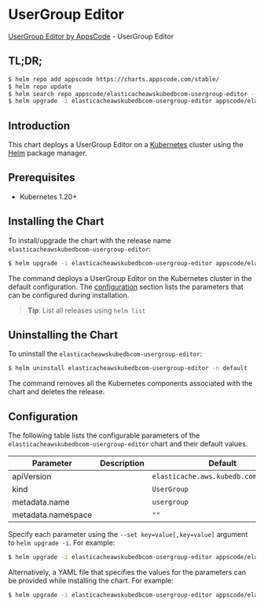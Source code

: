 # UserGroup Editor

[UserGroup Editor by AppsCode](https://appscode.com) - UserGroup Editor

## TL;DR;

```bash
$ helm repo add appscode https://charts.appscode.com/stable/
$ helm repo update
$ helm search repo appscode/elasticacheawskubedbcom-usergroup-editor --version=v0.24.0
$ helm upgrade -i elasticacheawskubedbcom-usergroup-editor appscode/elasticacheawskubedbcom-usergroup-editor -n default --create-namespace --version=v0.24.0
```

## Introduction

This chart deploys a UserGroup Editor on a [Kubernetes](http://kubernetes.io) cluster using the [Helm](https://helm.sh) package manager.

## Prerequisites

- Kubernetes 1.20+

## Installing the Chart

To install/upgrade the chart with the release name `elasticacheawskubedbcom-usergroup-editor`:

```bash
$ helm upgrade -i elasticacheawskubedbcom-usergroup-editor appscode/elasticacheawskubedbcom-usergroup-editor -n default --create-namespace --version=v0.24.0
```

The command deploys a UserGroup Editor on the Kubernetes cluster in the default configuration. The [configuration](#configuration) section lists the parameters that can be configured during installation.

> **Tip**: List all releases using `helm list`

## Uninstalling the Chart

To uninstall the `elasticacheawskubedbcom-usergroup-editor`:

```bash
$ helm uninstall elasticacheawskubedbcom-usergroup-editor -n default
```

The command removes all the Kubernetes components associated with the chart and deletes the release.

## Configuration

The following table lists the configurable parameters of the `elasticacheawskubedbcom-usergroup-editor` chart and their default values.

|     Parameter      | Description |                     Default                      |
|--------------------|-------------|--------------------------------------------------|
| apiVersion         |             | <code>elasticache.aws.kubedb.com/v1alpha1</code> |
| kind               |             | <code>UserGroup</code>                           |
| metadata.name      |             | <code>usergroup</code>                           |
| metadata.namespace |             | <code>""</code>                                  |


Specify each parameter using the `--set key=value[,key=value]` argument to `helm upgrade -i`. For example:

```bash
$ helm upgrade -i elasticacheawskubedbcom-usergroup-editor appscode/elasticacheawskubedbcom-usergroup-editor -n default --create-namespace --version=v0.24.0 --set apiVersion=elasticache.aws.kubedb.com/v1alpha1
```

Alternatively, a YAML file that specifies the values for the parameters can be provided while
installing the chart. For example:

```bash
$ helm upgrade -i elasticacheawskubedbcom-usergroup-editor appscode/elasticacheawskubedbcom-usergroup-editor -n default --create-namespace --version=v0.24.0 --values values.yaml
```
